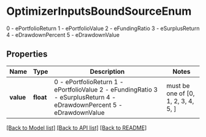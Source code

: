 # OptimizerInputsBoundSourceEnum

0 - ePortfolioReturn  1 - ePortfolioValue  2 - eFundingRatio  3 - eSurplusReturn  4 - eDrawdownPercent  5 - eDrawdownValue 

## Properties
Name | Type | Description | Notes
------------ | ------------- | ------------- | -------------
**value** | **float** | 0 - ePortfolioReturn  1 - ePortfolioValue  2 - eFundingRatio  3 - eSurplusReturn  4 - eDrawdownPercent  5 - eDrawdownValue  |  must be one of [0, 1, 2, 3, 4, 5, ]

[[Back to Model list]](../README.md#documentation-for-models) [[Back to API list]](../README.md#documentation-for-api-endpoints) [[Back to README]](../README.md)


